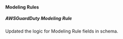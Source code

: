
#### Modeling Rules

##### AWSGuardDuty Modeling Rule

Updated the logic for Modeling Rule fields in schema.
